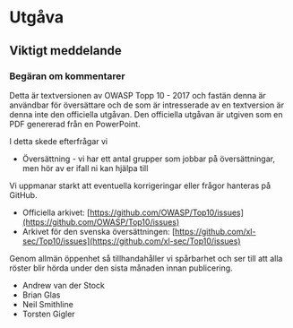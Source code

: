 # Utgåva

## Viktigt meddelande

### Begäran om kommentarer

Detta är textversionen av OWASP Topp 10 - 2017 och fastän denna är användbar för översättare och de som är intresserade av en textversion är denna inte den officiella utgåvan. Den officiella utgåvan är utgiven som en PDF genererad från en PowerPoint.

I detta skede efterfrågar vi

* Översättning - vi har ett antal grupper som jobbar på översättningar, men hör av er ifall ni kan hjälpa till

Vi uppmanar starkt att eventuella korrigeringar eller frågor hanteras på GitHub.

* Officiella arkivet: [https://github.com/OWASP/Top10/issues](https://github.com/OWASP/Top10/issues)
* Arkivet för den svenska översättningen: [https://github.com/xl-sec/Top10/issues](https://github.com/xl-sec/Top10/issues)

Genom allmän öppenhet så tillhandahåller vi spårbarhet och ser till att alla röster blir hörda under den sista månaden innan publicering.

* Andrew van der Stock
* Brian Glas
* Neil Smithline
* Torsten Gigler